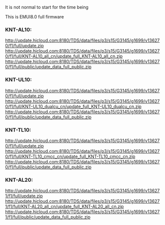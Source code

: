 



It is not normal to start for the time being

This is EMUI8.0 full firmware

### KNT-AL10:
http://update.hicloud.com:8180/TDS/data/files/p3/s15/G3145/g1699/v136270/f1/full/update.zip
http://update.hicloud.com:8180/TDS/data/files/p3/s15/G3145/g1699/v136270/f1/full/KNT-AL10_all_cn/update_full_KNT-AL10_all_cn.zip
http://update.hicloud.com:8180/TDS/data/files/p3/s15/G3145/g1699/v136270/f1/full/public/update_data_full_public.zip

### KNT-UL10:
http://update.hicloud.com:8180/TDS/data/files/p3/s15/G3145/g1699/v136270/f1/full/update.zip
http://update.hicloud.com:8180/TDS/data/files/p3/s15/G3145/g1699/v136270/f1/full/KNT-UL10_dualcu_cn/update_full_KNT-UL10_dualcu_cn.zip
http://update.hicloud.com:8180/TDS/data/files/p3/s15/G3145/g1699/v136270/f1/full/public/update_data_full_public.zip

### KNT-TL10:
http://update.hicloud.com:8180/TDS/data/files/p3/s15/G3145/g1699/v136270/f1/full/update.zip
http://update.hicloud.com:8180/TDS/data/files/p3/s15/G3145/g1699/v136270/f1/full/KNT-TL10_cmcc_cn/update_full_KNT-TL10_cmcc_cn.zip
http://update.hicloud.com:8180/TDS/data/files/p3/s15/G3145/g1699/v136270/f1/full/public/update_data_full_public.zip


### KNT-AL20:
http://update.hicloud.com:8180/TDS/data/files/p3/s15/G3145/g1699/v136271/f1/full/update.zip
http://update.hicloud.com:8180/TDS/data/files/p3/s15/G3145/g1699/v136271/f1/full/KNT-AL20_all_cn/update_full_KNT-AL20_all_cn.zip
http://update.hicloud.com:8180/TDS/data/files/p3/s15/G3145/g1699/v136271/f1/full/public/update_data_full_public.zip
